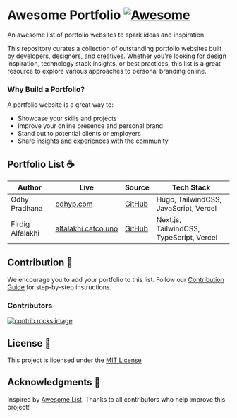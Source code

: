 # Awesome Portfolio [![Awesome](https://cdn.rawgit.com/sindresorhus/awesome/d7305f38d29fed78fa85652e3a63e154dd8e8829/media/badge.svg)](https://github.com/sindresorhus/awesome)

An awesome list of portfolio websites to spark ideas and inspiration.

This repository curates a collection of outstanding portfolio websites built by developers, designers, and creatives. Whether you're looking for design inspiration, technology stack insights, or best practices, this list is a great resource to explore various approaches to personal branding online.

### Why Build a Portfolio?

A portfolio website is a great way to:

- Showcase your skills and projects
- Improve your online presence and personal brand
- Stand out to potential clients or employers
- Share insights and experiences with the community

## Portfolio List ☕

| Author | Live | Source | Tech Stack |
| ------ | ---- | ------ | ---------- |
| Odhy Pradhana | [odhyp.com](https://odhyp.com/) | [GitHub](https://github.com/odhyp/odhyp.com) | Hugo, TailwindCSS, JavaScript, Vercel |
| Firdig Alfalakhi | [alfalakhi.catco.uno](https://alfalakhi.catco.uno/) | [GitHub](https://github.com/Firkhie) | Next.js, TailwindCSS, TypeScript, Vercel |

## Contribution 📖

We encourage you to add your portfolio to this list. Follow our [Contribution Guide] for step-by-step instructions.

### Contributors

<a href="https://github.com/odhyp/awesome-portfolio/graphs/contributors">
  <img src="https://contrib.rocks/image?repo=odhyp/awesome-portfolio" alt="contrib.rocks image" />
</a>

## License 📒

This project is licensed under the [MIT License]

## Acknowledgments 🚀

Inspired by [Awesome List]. Thanks to all contributors who help improve this project!

<!-- LINKS -->

[Contribution Guide]: https://awesome-porto.vercel.app/guide
[MIT License]: /LICENSE
[Awesome List]: https://github.com/sindresorhus/awesome
